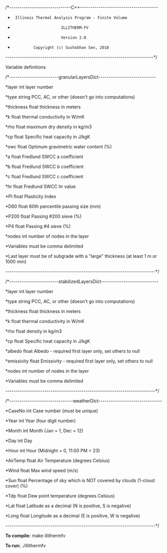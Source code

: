 /*------------------------------C++--------------------------------------
 *		Illinois Thermal Analysis Program - Finite Volume	
 *							ILLITHERM-FV
 *							Version 2.0
 *				Copyright (c) Sushobhan Sen, 2018
 ------------------------------------------------------------------------*/
 
 Variable definitions
 
 /*------------------------granularLayersDict----------------------------
 
 *layer		int			layer number
 
 *type		string		PCC, AC, or other (doesn't go into computations)
 
 *thickness	float		thickness in meters
 
 *k			float		thermal conductivity in W/mK
 
 *rho		float		maximum dry density in kg/m3
 
 *cp		float		Specific heat capacity in J/kgK
 
 *owc		float		Optimum gravimetric water content (%)
 
 *a			float		Fredlund SWCC a coefficient
 
 *b			float 		Fredlund SWCC b coefficient
 
 *c			float 		Fredlund SWCC c coefficient
 
 *hr		float 		Fredlund SWCC hr value
 
 *PI		float		Plasticity Index
 
 *D60		float		60th percentile passing size (mm)
 
 *P200		float		Passing #200 sieve (%)
 
 *P4		float		Passing #4 sieve (%)
 
 *nodes		int			number of nodes in the layer
 
 *Variables must be comma delimited
 
 *Last layer must be of subgrade with a "large" thickness (at least 1 m or 1000 mm)
 
 -------------------------------------------------------------------------*/
 
 
 /*------------------------stabilizedLayersDict----------------------------
 
 *layer		int			layer number
 
 *type		string		PCC, AC, or other (doesn't go into computations)
 
 *thickness	float		thickness in meters
 
 *k			float		thermal conductivity in W/mK
 
 *rho		float		density in kg/m3
 
 *cp		float		Specific heat capacity in J/kgK
 
 *albedo	float		Albedo - required first layer only, set others to null
 
 *emissivity	float	Emissivity - required first layer only, set others to null
 
 *nodes		int			number of nodes in the layer
 
 *Variables must be comma delimited
 
 -------------------------------------------------------------------------*/
 
 
 /*-------------------------------weatherDict-------------------------------
 
 *CaseNo	int		Case number (must be unique)
 
 *Year		int		Year (four digit number)
 
 *Month		int		Month (Jan = 1, Dec = 12)
 
 *Day		int		Day 
 
 *Hour		int		Hour (Midnight = 0, 11:00 PM = 23)
 
 *AirTemp	float	Air Temperature (degrees Celsius)
 
 *Wind		float	Max wind speed (m/s)
 
 *Sun		float	Percentage of sky which is NOT covered by clouds (1-cloud cover) (%)
 
 *Tdp		float	Dew point temperature (degrees Celsius)
 
 *Lat		float	Latitude as a decimal (N is positive, S is negative)
 
 *Long		float	Longitude as a decimal (E is positive, W is negative)
 
 -------------------------------------------------------------------------*/
 
 **To compile:** make illithermfv
 
 **To run:** ./illithermfv